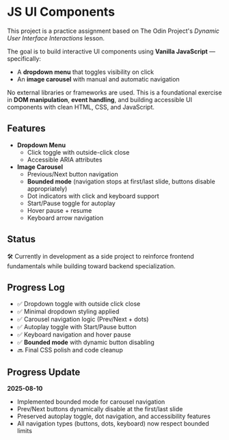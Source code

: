 # JS UI Components

This project is a practice assignment based on The Odin Project's *Dynamic User Interface Interactions* lesson.

The goal is to build interactive UI components using **Vanilla JavaScript** — specifically:
- A **dropdown menu** that toggles visibility on click
- An **image carousel** with manual and automatic navigation

No external libraries or frameworks are used. This is a foundational exercise in **DOM manipulation**, **event handling**, and building accessible UI components with clean HTML, CSS, and JavaScript.

## Features

- **Dropdown Menu**
  - Click toggle with outside-click close
  - Accessible ARIA attributes
- **Image Carousel**
  - Previous/Next button navigation
  - **Bounded mode** (navigation stops at first/last slide, buttons disable appropriately)
  - Dot indicators with click and keyboard support
  - Start/Pause toggle for autoplay
  - Hover pause + resume
  - Keyboard arrow navigation

## Status

🛠️ Currently in development as a side project to reinforce frontend fundamentals while building toward backend specialization.

## Progress Log

- ✅ Dropdown toggle with outside click close
- ✅ Minimal dropdown styling applied
- ✅ Carousel navigation logic (Prev/Next + dots)
- ✅ Autoplay toggle with Start/Pause button
- ✅ Keyboard navigation and hover pause
- ✅ **Bounded mode** with dynamic button disabling
- 🔜 Final CSS polish and code cleanup

## Progress Update

**2025-08-10**  
- Implemented bounded mode for carousel navigation  
- Prev/Next buttons dynamically disable at the first/last slide  
- Preserved autoplay toggle, dot navigation, and accessibility features  
- All navigation types (buttons, dots, keyboard) now respect bounded limits  
